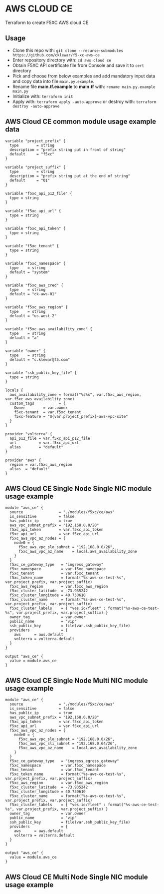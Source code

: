 # AWS CLOUD CE

Terraform to create F5XC AWS cloud CE

## Usage

- Clone this repo with: `git clone --recurse-submodules https://github.com/cklewar/f5-xc-aws-ce`
- Enter repository directory with: `cd aws cloud ce`
- Obtain F5XC API certificate file from Console and save it to `cert` directory
- Pick and choose from below examples and add mandatory input data and copy data into file `main.py.example`.
- Rename file __main.tf.example__ to __main.tf__ with: `rename main.py.example main.py`
- Initialize with: `terraform init`
- Apply with: `terraform apply -auto-approve` or destroy with: `terraform destroy -auto-approve`

## AWS Cloud CE common module usage example data

```hcl
variable "project_prefix" {
  type        = string
  description = "prefix string put in front of string"
  default     = "f5xc"
}

variable "project_suffix" {
  type        = string
  description = "prefix string put at the end of string"
  default     = "01"
}

variable "f5xc_api_p12_file" {
  type = string
}

variable "f5xc_api_url" {
  type = string
}

variable "f5xc_api_token" {
  type = string
}

variable "f5xc_tenant" {
  type = string
}

variable "f5xc_namespace" {
  type    = string
  default = "system"
}

variable "f5xc_aws_cred" {
  type    = string
  default = "ck-aws-01"
}

variable "f5xc_aws_region" {
  type    = string
  default = "us-west-2"
}

variable "f5xc_aws_availability_zone" {
  type    = string
  default = "a"
}

variable "owner" {
  type    = string
  default = "c.klewar@f5.com"
}

variable "ssh_public_key_file" {
  type = string
}

locals {
  aws_availability_zone = format("%s%s", var.f5xc_aws_region, var.f5xc_aws_availability_zone)
  custom_tags           = {
    Owner        = var.owner
    f5xc-tenant  = var.f5xc_tenant
    f5xc-feature = "${var.project_prefix}-aws-vpc-site"
  }
}

provider "volterra" {
  api_p12_file = var.f5xc_api_p12_file
  url          = var.f5xc_api_url
  alias        = "default"
}

provider "aws" {
  region = var.f5xc_aws_region
  alias  = "default"
}
```

## AWS Cloud CE Single Node Single NIC module usage example

```hcl
module "aws_ce" {
  source                = "./modules/f5xc/ce/aws"
  is_sensitive          = false
  has_public_ip         = true
  aws_vpc_subnet_prefix = "192.168.0.0/20"
  f5xc_api_token        = var.f5xc_api_token
  f5xc_api_url          = var.f5xc_api_url
  f5xc_aws_vpc_az_nodes = {
    node0 = {
      f5xc_aws_vpc_slo_subnet = "192.168.0.0/26",
      f5xc_aws_vpc_az_name    = local.aws_availability_zone
    }
  }
  f5xc_ce_gateway_type   = "ingress_gateway"
  f5xc_namespace         = var.f5xc_namespace
  f5xc_tenant            = var.f5xc_tenant
  f5xc_token_name        = format("%s-aws-ce-test-%s", var.project_prefix, var.project_suffix)
  f5xc_aws_region        = var.f5xc_aws_region
  f5xc_cluster_latitude  = -73.935242
  f5xc_cluster_longitude = 40.730610
  f5xc_cluster_name      = format("%s-aws-ce-test-%s", var.project_prefix, var.project_suffix)
  f5xc_cluster_labels    = { "ves.io/fleet" : format("%s-aws-ce-test-%s", var.project_prefix, var.project_suffix) }
  owner_tag              = var.owner
  public_name            = "vip"
  ssh_public_key         = file(var.ssh_public_key_file)
  providers              = {
    aws      = aws.default
    volterra = volterra.default
  }
}

output "aws_ce" {
  value = module.aws_ce
}
````

## AWS Cloud CE Single Node Multi NIC module usage example

```hcl
module "aws_ce" {
  source                = "./modules/f5xc/ce/aws"
  is_sensitive          = false
  has_public_ip         = true
  aws_vpc_subnet_prefix = "192.168.0.0/20"
  f5xc_api_token        = var.f5xc_api_token
  f5xc_api_url          = var.f5xc_api_url
  f5xc_aws_vpc_az_nodes = {
    node0 = {
      f5xc_aws_vpc_slo_subnet = "192.168.0.0/26",
      f5xc_aws_vpc_sli_subnet = "192.168.0.64/26",
      f5xc_aws_vpc_az_name    = local.aws_availability_zone
    }
  }
  f5xc_ce_gateway_type   = "ingress_egress_gateway"
  f5xc_namespace         = var.f5xc_namespace
  f5xc_tenant            = var.f5xc_tenant
  f5xc_token_name        = format("%s-aws-ce-test-%s", var.project_prefix, var.project_suffix)
  f5xc_aws_region        = var.f5xc_aws_region
  f5xc_cluster_latitude  = -73.935242
  f5xc_cluster_longitude = 40.730610
  f5xc_cluster_name      = format("%s-aws-ce-test-%s", var.project_prefix, var.project_suffix)
  f5xc_cluster_labels    = { "ves.io/fleet" : format("%s-aws-ce-test-%s", var.project_prefix, var.project_suffix) }
  owner_tag              = var.owner
  public_name            = "vip"
  ssh_public_key         = file(var.ssh_public_key_file)
  providers              = {
    aws      = aws.default
    volterra = volterra.default
  }
}

output "aws_ce" {
  value = module.aws_ce
}
```

## AWS Cloud CE Multi Node Single NIC module usage example

```hcl

```